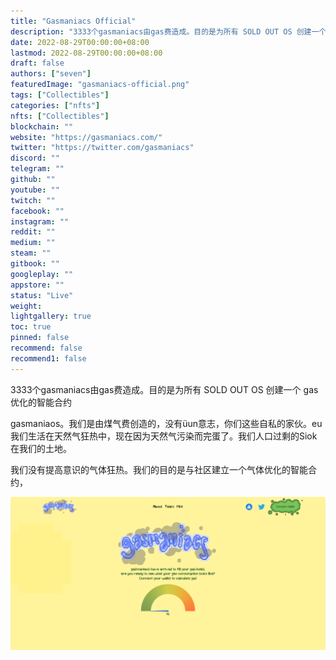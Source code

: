```yaml
---
title: "Gasmaniacs Official"
description: "3333个gasmaniacs由gas费造成。目的是为所有 SOLD OUT OS 创建一个 gas 优化的智能合约"
date: 2022-08-29T00:00:00+08:00
lastmod: 2022-08-29T00:00:00+08:00
draft: false
authors: ["seven"]
featuredImage: "gasmaniacs-official.png"
tags: ["Collectibles"]
categories: ["nfts"]
nfts: ["Collectibles"]
blockchain: ""
website: "https://gasmaniacs.com/"
twitter: "https://twitter.com/gasmaniacs"
discord: ""
telegram: ""
github: ""
youtube: ""
twitch: ""
facebook: ""
instagram: ""
reddit: ""
medium: ""
steam: ""
gitbook: ""
googleplay: ""
appstore: ""
status: "Live"
weight: 
lightgallery: true
toc: true
pinned: false
recommend: false
recommend1: false
---
```

3333个gasmaniacs由gas费造成。目的是为所有 SOLD OUT OS 创建一个 gas 优化的智能合约

gasmaniaos。我们是由煤气费创造的，没有üun意志，你们这些自私的家伙。eu我们生活在天然气狂热中，现在因为天然气污染而完蛋了。我们人口过剩的Siok在我们的土地。

我们没有提高意识的气体狂热。我们的目的是与社区建立一个气体优化的智能合约，

![nft](1661708806784.png)